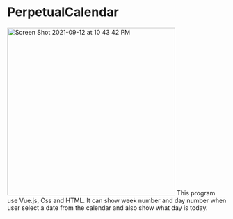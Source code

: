 # PerpetualCalendar
<img width="386" alt="Screen Shot 2021-09-12 at 10 43 42 PM" src="https://user-images.githubusercontent.com/39606745/133016211-70b562be-c691-4f27-97a8-ca8b02c67b26.png">
This program use Vue.js, Css and HTML. It can show week number and day number when user select a date from the calendar and also show what day is today.
